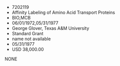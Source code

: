* 7202119
* Affinity Labeling of Amino Acid Transport Proteins
* BIO,MCB
* 06/01/1972,05/31/1977
* George Glover, Texas A&M University
* Standard Grant
*   name not available
* 05/31/1977
* USD 38,000.00

NONE